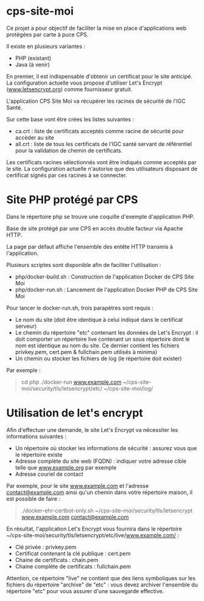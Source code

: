 # cps-site-moi

Ce projet a pour objectif de faciliter la mise en place d'applications web protégées par carte à puce CPS.

Il existe en plusieurs variantes :
 - PHP (existant)  
 - Java (à venir)

En premier, il est indispensable d'obtenir un certificat pour le site anticipé.
La configuration actuelle vous propose d'utiliser Let's Encrypt (www.letsencrypt.org) comme fournisseur gratuit.

L'application CPS Site Moi va récupérer les racines de sécurité de l'IGC Santé.

Sur cette base vont être crées les listes suivantes :
 - ca.crt : liste de certificats acceptés comme racine de sécurité pour accèder au site
 - all.crt : liste de tous les certificats de l'IGC santé servant de référentiel pour la validation de chemin de certificats. 

Les certificats racines sélectionnés vont être indiqués comme acceptés par le site. La configuration actuelle n'autorise que des utilisateurs disposant de certificat signés par ces racines à se connecter. 

# Site PHP protégé par CPS

Dans le répertoire php se trouve une coquille d'exemple d'application PHP.

Base de site protégé par une CPS en accès double facteur via Apache HTTP.

La page par défaut affiche l'ensemble des entête HTTP transmis à l'application.

Plusieurs scriptes sont disponible afin de faciliter l'utilisation :
- php/docker-build.sh : Construction de l'application Docker de CPS Site Moi
- php/docker-run.sh : Lancement de l'application Docker PHP de CPS Site Moi

Pour lancer le docker-run.sh, trois parapètres sont requis :
- Le nom du site (doit être identique à celui indiqué dans le certificat serveur)
- Le chemin du répertoire "etc" contenant les données de Let's Encrypt : il doit comporter un répertoire live contenant un sous répertoire dont le nom est identique au nom du site. Ce dernier contient les fichiers privkey.pem, cert.pem & fullchain.pem utilisés à minima)
- Un chemin ou stocker les fichiers de log (le répertoire doit exister)

Par exemple :
> cd php
> ./docker-run www.example.com  ~/cps-site-moi/security/tls/letsencrypt/etc/ ~/cps-site-moi/log/

# Utilisation de let's encrypt

Afin d'effectuer une demande, le site Let's Encrypt va nécessiter les informations suivantes :
 - Un répertoire où stocker les informations de sécurité : assurez vous que le répertoire existe
 - Adresse complète du site web (FQDN) : indiquer votre adresse cible telle que www.example.org par exemple
 - Adresse couriel de contact

Par exemple, pour le site www.example.com et l'adresse contact@example.com ainsi qu'un chemin dans votre répertoire maison, il est possible de faire :

> ./docker-ehr-certbot-only.sh ~/cps-site-moi/security/tls/letsencrypt www.example.com contact@example.com

En résultat, l'application Let's Encrypt vous fournira dans le répertoire ~/cps-site-moi/security/tls/letsencrypt/etc/live/www.example.com/ :
- Clé privée : privkey.pem
- Certificat contenant la clé publique : cert.pem
- Chaine de certificats : chain.pem
- Chaine complète de certificats : fullchain.pem 

Attention, ce répertoire "live" ne contient que des liens symboliques sur les fichiers du répertoire "archive" de "etc" : vous devez archiver l'ensemble du répertoire "etc" pour vous assurer d'une sauvegarde effective.
